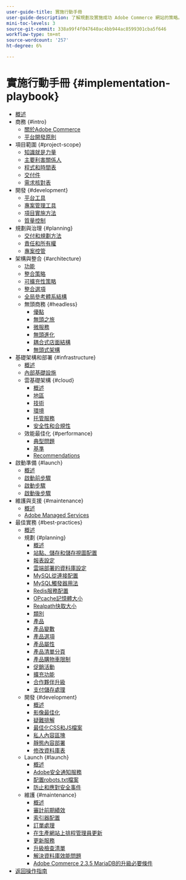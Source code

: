 ```yaml
---
user-guide-title: 實施行動手冊
user-guide-description: 了解規劃及實施成功 Adobe Commerce 網站的策略。
mini-toc-levels: 3
source-git-commit: 338a99f4f047640ac4bb944ac8599301cba5f646
workflow-type: tm+mt
source-wordcount: '257'
ht-degree: 6%

---
```



# 實施行動手冊 {#implementation-playbook}

- [概述](overview.md)
- 商務 {#intro}
   - [關於Adobe Commerce](intro/about-commerce.md)
   - [平台開發原則](intro/platform-development.md)
- 項目範圍 {#project-scope}
   - [知識就是力量](project-scope/knowledge.md)
   - [主要利害關係人](project-scope/key-stakeholders.md)
   - [程式和時間表](project-scope/process-timeline.md)
   - [交付件](project-scope/deliverables.md)
   - [需求核對表](project-scope/requirement-checklists.md)
- 開發 {#development}
   - [平台工具](development/platform-tools.md)
   - [專案管理工具](development/project-management-tools.md)
   - [項目實施方法](development/delivery.md)
   - [質量控制](development/quality-control.md)
- 規劃與治理 {#planning}
   - [交付和規劃方法](planning/delivery.md)
   - [責任和所有權](planning/ownership.md)
   - [專案控管](planning/governance.md)
- 架構與整合 {#architecture}
   - [功能](architecture/capabilities.md)
   - [整合策略](architecture/integration-strategy.md)
   - [可擴充性策略](architecture/extensibility-strategy.md)
   - [整合選項](architecture/integration-options.md)
   - [全局參考體系結構](architecture/global-reference.md)
   - 無頭商務 {#headless}
      - [優點](architecture/headless/benefits.md)
      - [無頭之旅](architecture/headless/journey-to-headless.md)
      - [微服務](architecture/headless/microservices.md)
      - [無頭進化](architecture/headless/evolution.md)
      - [耦合式店面結構](architecture/headless/legacy-storefront.md)
      - [無頭式架構](architecture/headless/adobe-commerce.md)
- 基礎架構和部署 {#infrastructure}
   - [概述](infrastructure/overview.md)
   - [內部基礎設施](infrastructure/on-premises.md)
   - 雲基礎架構 {#cloud}
      - [概述](infrastructure/cloud/overview.md)
      - [地區](infrastructure/cloud/regions.md)
      - [技術](infrastructure/cloud/technology.md)
      - [環境](infrastructure/cloud/environments.md)
      - [托管服務](infrastructure/cloud/managed-services.md)
      - [安全性和合規性](infrastructure/cloud/security.md)
   - 效能最佳化 {#performance}
      - [典型問題](infrastructure/performance/optimization.md)
      - [基準](infrastructure/performance/benchmarks.md)
      - [Recommendations](infrastructure/performance/recommendations.md)
- 啟動準備 {#launch}
   - [概述](launch/overview.md)
   - [啟動前步驟](launch/pre-launch-steps.md)
   - [啟動步驟](launch/launch-steps.md)
   - [啟動後步驟](launch/post-launch-steps.md)
- 維護與支援 {#maintenance}
   - [概述](maintenance/overview.md)
   - [Adobe Managed Services](maintenance/adobe-managed-services.md)
- 最佳實務 {#best-practices}
   - [概述](best-practices/phases.md)
   - 規劃 {#planning}
      - [概述](best-practices/planning/overview.md)
      - [站點、儲存和儲存視圖配置](best-practices/planning/sites-stores-store-views.md)
      - [報表設定](best-practices/planning/reporting-configuration.md)
      - [雲端部署的資料庫設&#x200B;定](best-practices/planning/database-on-cloud.md)
      - [MySQL從連接配&#x200B;置](best-practices/planning/configure-mysql-slave-connection-on-cloud.md)
      - [MySQL觸發器用法](best-practices/planning/mysql-triggers-usage.md)
      - [Redis服務配置](best-practices/planning/redis-service-configuration.md)
      - [OPcache記憶體大小](best-practices/planning/opcache-memory-size.md)
      - [Realpath快取大小](best-practices/planning/realpath-cache-size.md)
      - [類別](best-practices/planning/category-limits.md)
      - [產品](best-practices/planning/product-sku-limits.md)
      - [產品變數](best-practices/planning/product-variations.md)
      - [產品選項](best-practices/planning/product-options.md)
      - [產品屬性](best-practices/planning/product-attributes-and-options.md)
      - [產品清單分頁](best-practices/planning/product-listing-pagination.md)
      - [產品購物車限制](best-practices/planning/product-cart.md)
      - [促銷活動](best-practices/planning/product-cart-promotions.md)
      - [擴充功能](best-practices/planning/extensions.md)
      - [合作夥伴升級](best-practices/planning/partner-escalation.md)
      - [支付儲存處理](best-practices/planning/payment-processing-storage.md)
   - 開發 {#development}
      - [概述](best-practices/development/overview.md)
      - [影像最佳化](best-practices/development/image-optimization.md)
      - [疑難排解](best-practices/development/troubleshooting.md)
      - [最佳化CSS和JS檔案](best-practices/development/optimize-css-js-files.md)
      - [私人內容區塊](best-practices/development/private-content-block-configuration.md)
      - [靜態內容部署](best-practices/development/static-content-deployment.md)
      - [修改資料庫表](best-practices/development/modifying-core-and-third-party-tables.md)
   - Launch {#launch}
      - [概述](best-practices/launch/overview.md)
      - [Adobe安全通知服務](best-practices/launch/security-notification-service.md)
      - [配置robots.txt檔案](best-practices/launch/robots-txt.md)
      - [防止和應對安全事件](best-practices/launch/prevent-respond-security-incident.md)
   - 維護 {#maintenance}
      - [概述](best-practices/maintenance/overview.md)
      - [審計前期績效](best-practices/maintenance/frontend-performance.md)
      - [索引器配置](best-practices/maintenance/indexer-configuration.md)
      - [訂單處理](best-practices/maintenance/order-processing-configuration.md)
      - [在生產網站上排程管理員更新](best-practices/maintenance/scheduling-admin-updates-in-production.md)
      - [更新服務](best-practices/maintenance/update-services.md)
      - [升級檢查清單](best-practices/maintenance/upgrade-checklist.md)
      - [解決資料庫效能問&#x200B;題](best-practices/maintenance/resolve-database-performance-issues.md)
      - [Adobe Commerce 2.3.5 MariaDB的升級必要條&#x200B;件](best-practices/maintenance/commerce-235-upgrade-prerequisites-mariadb.md)
- [返回操作指南](https://experienceleague.adobe.com/docs/commerce-operations/operational-guides/home.html)

